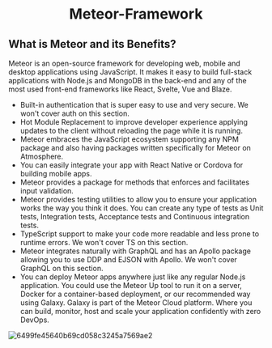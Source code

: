 <h1 align="center"> Meteor-Framework</h1>

<h2>What is Meteor and its Benefits?</h2>


Meteor is an open-source framework for developing web, mobile and desktop applications using JavaScript. It makes it easy to build full-stack applications with Node.js and MongoDB in the back-end and any of the most used front-end frameworks like React, Svelte, Vue and Blaze.

- Built-in authentication that is super easy to use and very secure. We won't cover auth on this section.
- Hot Module Replacement to improve developer experience applying updates to the client without reloading the page while it is running. 
- Meteor embraces the JavaScript ecosystem supporting any NPM package and also having packages written specifically for Meteor on Atmosphere.
- You can easily integrate your app with React Native or Cordova for building mobile apps.
- Meteor provides a package for methods that enforces and facilitates input validation.
- Meteor provides testing utilities to allow you to ensure your application works the way you think it does. You can create any type of tests as Unit tests, Integration tests, Acceptance tests and Continuous integration tests.
- TypeScript support to make your code more readable and less prone to runtime errors. We won't cover TS on this section.
- Meteor integrates naturally with GraphQL and has an Apollo package allowing you to use DDP and EJSON with Apollo. We won't cover GraphQL on this section.
- You can deploy Meteor apps anywhere just like any regular Node.js application. You could use the Meteor Up tool to run it on a server, Docker for a container-based deployment, or our recommended way using Galaxy. Galaxy is part of the Meteor Cloud platform. Where you can build, monitor, host and scale your application confidently with zero DevOps.

![6499fe45640b69cd058c3245a7569ae2](https://user-images.githubusercontent.com/106869558/197052934-f19c0cef-e1a4-48c3-8082-7d970f9591d6.png)
